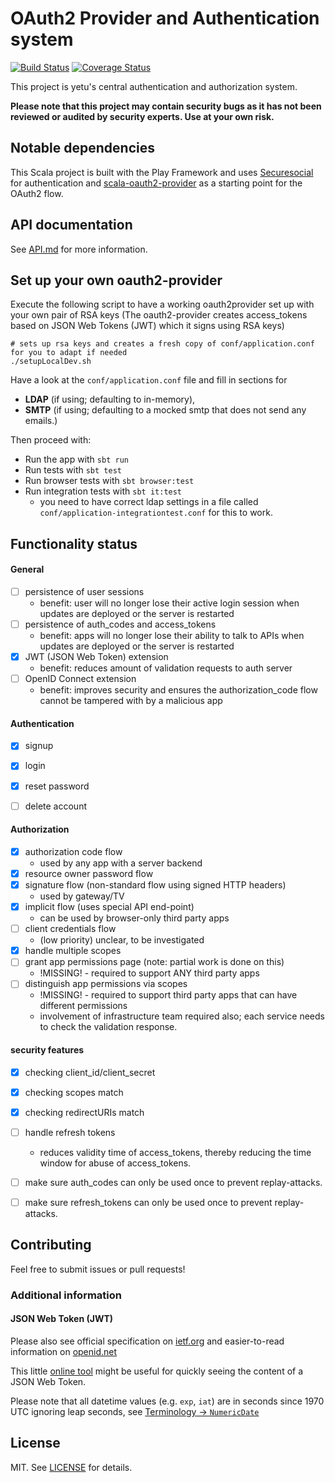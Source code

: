 # OAuth2 Provider and Authentication system

[![Build Status](https://travis-ci.org/yetu/oauth2-provider.svg?branch=master)](https://travis-ci.org/yetu/oauth2-provider)
[![Coverage Status](https://coveralls.io/repos/yetu/oauth2-provider/badge.svg)](https://coveralls.io/r/yetu/oauth2-provider)

This project is yetu's central authentication and authorization system.

**Please note that this project may contain security bugs as it has not been reviewed or audited by security experts. Use at your own risk.**

## Notable dependencies

This Scala project is built with the Play Framework and uses [Securesocial](http://securesocial.ws) for authentication and [scala-oauth2-provider](https://github.com/nulab/scala-oauth2-provider) as a starting point for the OAuth2 flow.


## API documentation

See [API.md](API.md) for more information.

## Set up your own oauth2-provider

Execute the following script to have a working oauth2provider set up with your own pair of RSA keys (The oauth2-provider creates access_tokens based on JSON Web Tokens (JWT) which it signs using RSA keys)

```
# sets up rsa keys and creates a fresh copy of conf/application.conf for you to adapt if needed
./setupLocalDev.sh
```

Have a look at the `conf/application.conf` file and fill in sections for
 - **LDAP** (if using; defaulting to in-memory), 
 - **SMTP** (if using; defaulting to a mocked smtp that does not send any emails.)

Then proceed with:

* Run the app with `sbt run`
* Run tests with `sbt test`
* Run browser tests with `sbt browser:test`
* Run integration tests with `sbt it:test`
    * you need to have correct ldap settings in a file called `conf/application-integrationtest.conf` for this to work.

## Functionality status

#### General

- [ ] persistence of user sessions
    - benefit: user will no longer lose their active login session when updates are deployed or the server is restarted
- [ ] persistence of auth_codes and access_tokens
    - benefit: apps will no longer lose their ability to talk to APIs when updates are deployed or the server is restarted
- [x] JWT (JSON Web Token) extension
    - benefit: reduces amount of validation requests to auth server
- [ ] OpenID Connect extension
    - benefit: improves security and ensures the authorization_code flow cannot be tampered with by a malicious app

#### Authentication

- [x] signup
- [x] login
- [x] reset password
- [ ] delete account


#### Authorization

- [x] authorization code flow
     - used by any app with a server backend
- [x] resource owner password flow
- [x] signature flow (non-standard flow using signed HTTP headers)
     - used by gateway/TV
- [x] implicit flow (uses special API end-point)
    - can be used by browser-only third party apps
- [ ] client credentials flow
    - (low priority) unclear, to be investigated
- [x] handle multiple scopes
- [ ] grant app permissions page (note: partial work is done on this)
    - !MISSING! - required to support ANY third party apps
- [ ] distinguish app permissions via scopes
    - !MISSING! - required to support third party apps that can have different permissions
    - involvement of infrastructure team required also; each service needs to check the validation response.


#### security features

- [x] checking client_id/client_secret
- [x] checking scopes match
- [x] checking redirectURIs match
- [ ] handle refresh tokens
    - reduces validity time of access_tokens, thereby reducing the time window for abuse of access_tokens.
- [ ] make sure auth_codes can only be used once to prevent replay-attacks.
- [ ] make sure refresh_tokens can only be used once to prevent replay-attacks.


## Contributing

Feel free to submit issues or pull requests!

### Additional information

#### JSON Web Token (JWT)

Please also see official specification on [ietf.org](https://tools.ietf.org/html/draft-ietf-oauth-json-web-token-32) and easier-to-read information on [openid.net]( http://openid.net/specs/draft-jones-json-web-token-07.html)

This little [online tool](http://jwt.io/) might be useful for quickly seeing the content of a JSON Web Token.

Please note that all datetime values (e.g. `exp`, `iat`) are in seconds since 1970 UTC ignoring leap seconds, see [Terminology -> `NumericDate`](https://tools.ietf.org/html/draft-ietf-oauth-json-web-token-32#section-2)

## License

MIT. See [LICENSE](LICENSE) for details.
